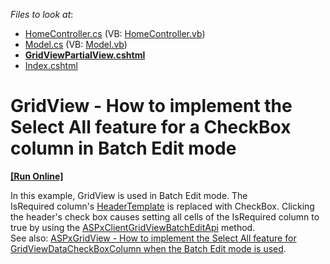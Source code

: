 <!-- default file list -->
*Files to look at*:

* [HomeController.cs](./CS/T401286/Controllers/HomeController.cs) (VB: [HomeController.vb](./VB/T401286/Controllers/HomeController.vb))
* [Model.cs](./CS/T401286/Models/Model.cs) (VB: [Model.vb](./VB/T401286/Models/Model.vb))
* **[GridViewPartialView.cshtml](./CS/T401286/Views/Home/GridViewPartialView.cshtml)**
* [Index.cshtml](./CS/T401286/Views/Home/Index.cshtml)
<!-- default file list end -->
# GridView - How to implement the Select All feature for a CheckBox column in Batch Edit mode
<!-- run online -->
**[[Run Online]](https://codecentral.devexpress.com/t401286/)**
<!-- run online end -->


In this example, GridView is used in Batch Edit mode. The IsRequired column's <a href="https://documentation.devexpress.com/#AspNet/DevExpressWebGridViewColumn_HeaderTemplatetopic">HeaderTemplate</a> is replaced with CheckBox. Clicking the header's check box causes setting all cells of the IsRequired column to true by using the <a href="https://documentation.devexpress.com/#AspNet/DevExpressWebScriptsASPxClientGridView_batchEditApitopic">ASPxClientGridViewBatchEditApi</a> method.<br>See also: <a href="https://www.devexpress.com/Support/Center/Example/Details/T282835">ASPxGridView - How to implement the Select All feature for GridViewDataCheckBoxColumn when the Batch Edit mode is used</a>.

<br/>


